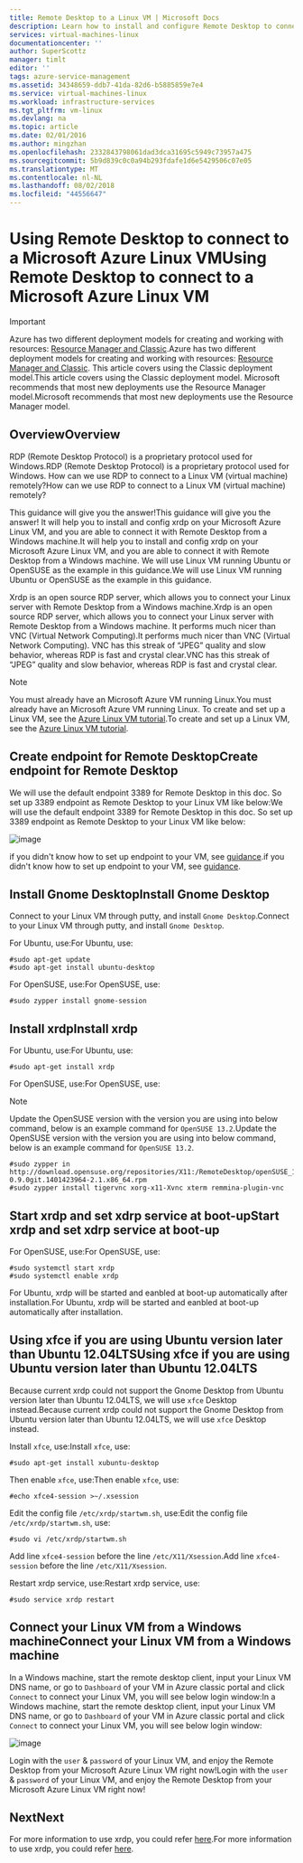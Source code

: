 ```yaml
---
title: Remote Desktop to a Linux VM | Microsoft Docs
description: Learn how to install and configure Remote Desktop to connect to a Microsoft Azure Linux VM
services: virtual-machines-linux
documentationcenter: ''
author: SuperScottz
manager: timlt
editor: ''
tags: azure-service-management
ms.assetid: 34348659-ddb7-41da-82d6-b5885859e7e4
ms.service: virtual-machines-linux
ms.workload: infrastructure-services
ms.tgt_pltfrm: vm-linux
ms.devlang: na
ms.topic: article
ms.date: 02/01/2016
ms.author: mingzhan
ms.openlocfilehash: 2332843798061dad3dca31695c5949c73957a475
ms.sourcegitcommit: 5b9d839c0c0a94b293fdafe1d6e5429506c07e05
ms.translationtype: MT
ms.contentlocale: nl-NL
ms.lasthandoff: 08/02/2018
ms.locfileid: "44556647"
---
```

# <a name="using-remote-desktop-to-connect-to-a-microsoft-azure-linux-vm"></a><span data-ttu-id="5220e-103">Using Remote Desktop to connect to a Microsoft Azure Linux VM</span><span class="sxs-lookup"><span data-stu-id="5220e-103">Using Remote Desktop to connect to a Microsoft Azure Linux VM</span></span>
> [!IMPORTANT] 
> <span data-ttu-id="5220e-104">Azure has two different deployment models for creating and working with resources: [Resource Manager and Classic](../../../resource-manager-deployment-model.md).</span><span class="sxs-lookup"><span data-stu-id="5220e-104">Azure has two different deployment models for creating and working with resources: [Resource Manager and Classic](../../../resource-manager-deployment-model.md).</span></span> <span data-ttu-id="5220e-105">This article covers using the Classic deployment model.</span><span class="sxs-lookup"><span data-stu-id="5220e-105">This article covers using the Classic deployment model.</span></span> <span data-ttu-id="5220e-106">Microsoft recommends that most new deployments use the Resource Manager model.</span><span class="sxs-lookup"><span data-stu-id="5220e-106">Microsoft recommends that most new deployments use the Resource Manager model.</span></span>

## <a name="overview"></a><span data-ttu-id="5220e-107">Overview</span><span class="sxs-lookup"><span data-stu-id="5220e-107">Overview</span></span>
<span data-ttu-id="5220e-108">RDP (Remote Desktop Protocol) is a proprietary protocol used for Windows.</span><span class="sxs-lookup"><span data-stu-id="5220e-108">RDP (Remote Desktop Protocol) is a proprietary protocol used for Windows.</span></span> <span data-ttu-id="5220e-109">How can we use RDP to connect to a Linux VM (virtual machine) remotely?</span><span class="sxs-lookup"><span data-stu-id="5220e-109">How can we use RDP to connect to a Linux VM (virtual machine) remotely?</span></span>

<span data-ttu-id="5220e-110">This guidance will give you the answer!</span><span class="sxs-lookup"><span data-stu-id="5220e-110">This guidance will give you the answer!</span></span> <span data-ttu-id="5220e-111">It will help you to install and config xrdp on your Microsoft Azure Linux VM, and you are able to connect it with Remote Desktop from a Windows machine.</span><span class="sxs-lookup"><span data-stu-id="5220e-111">It will help you to install and config xrdp on your Microsoft Azure Linux VM, and you are able to connect it with Remote Desktop from a Windows machine.</span></span> <span data-ttu-id="5220e-112">We will use Linux VM running Ubuntu or OpenSUSE as the example in this guidance.</span><span class="sxs-lookup"><span data-stu-id="5220e-112">We will use Linux VM running Ubuntu or OpenSUSE as the example in this guidance.</span></span>

<span data-ttu-id="5220e-113">Xrdp is an open source RDP server, which allows you to connect your Linux server with Remote Desktop from a Windows machine.</span><span class="sxs-lookup"><span data-stu-id="5220e-113">Xrdp is an open source RDP server, which allows you to connect your Linux server with Remote Desktop from a Windows machine.</span></span> <span data-ttu-id="5220e-114">It performs much nicer than VNC (Virtual Network Computing).</span><span class="sxs-lookup"><span data-stu-id="5220e-114">It performs much nicer than VNC (Virtual Network Computing).</span></span> <span data-ttu-id="5220e-115">VNC has this streak of “JPEG” quality and slow behavior, whereas RDP is fast and crystal clear.</span><span class="sxs-lookup"><span data-stu-id="5220e-115">VNC has this streak of “JPEG” quality and slow behavior, whereas RDP is fast and crystal clear.</span></span>

> [!NOTE]
> <span data-ttu-id="5220e-116">You must already have an Microsoft Azure VM running Linux.</span><span class="sxs-lookup"><span data-stu-id="5220e-116">You must already have an Microsoft Azure VM running Linux.</span></span> <span data-ttu-id="5220e-117">To create and set up a Linux VM, see the [Azure Linux VM tutorial](createportal.md).</span><span class="sxs-lookup"><span data-stu-id="5220e-117">To create and set up a Linux VM, see the [Azure Linux VM tutorial](createportal.md).</span></span>
> 
> 

## <a name="create-endpoint-for-remote-desktop"></a><span data-ttu-id="5220e-118">Create endpoint for Remote Desktop</span><span class="sxs-lookup"><span data-stu-id="5220e-118">Create endpoint for Remote Desktop</span></span>
<span data-ttu-id="5220e-119">We will use the default endpoint 3389 for Remote Desktop in this doc. So set up 3389 endpoint as Remote Desktop to your Linux VM like below:</span><span class="sxs-lookup"><span data-stu-id="5220e-119">We will use the default endpoint 3389 for Remote Desktop in this doc. So set up 3389 endpoint as Remote Desktop to your Linux VM like below:</span></span>

![image](https://docstestmedia1.blob.core.windows.net/azure-media/articles/virtual-machines/linux/classic/media/remote-desktop/no1.png)

<span data-ttu-id="5220e-121">if you didn't know how to set up endpoint to your VM, see [guidance](setup-endpoints.md).</span><span class="sxs-lookup"><span data-stu-id="5220e-121">if you didn't know how to set up endpoint to your VM, see [guidance](setup-endpoints.md).</span></span>

## <a name="install-gnome-desktop"></a><span data-ttu-id="5220e-122">Install Gnome Desktop</span><span class="sxs-lookup"><span data-stu-id="5220e-122">Install Gnome Desktop</span></span>
<span data-ttu-id="5220e-123">Connect to your Linux VM through putty, and install `Gnome Desktop`.</span><span class="sxs-lookup"><span data-stu-id="5220e-123">Connect to your Linux VM through putty, and install `Gnome Desktop`.</span></span>

<span data-ttu-id="5220e-124">For Ubuntu, use:</span><span class="sxs-lookup"><span data-stu-id="5220e-124">For Ubuntu, use:</span></span>

    #sudo apt-get update
    #sudo apt-get install ubuntu-desktop


<span data-ttu-id="5220e-125">For OpenSUSE, use:</span><span class="sxs-lookup"><span data-stu-id="5220e-125">For OpenSUSE, use:</span></span>

    #sudo zypper install gnome-session

## <a name="install-xrdp"></a><span data-ttu-id="5220e-126">Install xrdp</span><span class="sxs-lookup"><span data-stu-id="5220e-126">Install xrdp</span></span>
<span data-ttu-id="5220e-127">For Ubuntu, use:</span><span class="sxs-lookup"><span data-stu-id="5220e-127">For Ubuntu, use:</span></span>

    #sudo apt-get install xrdp

<span data-ttu-id="5220e-128">For OpenSUSE, use:</span><span class="sxs-lookup"><span data-stu-id="5220e-128">For OpenSUSE, use:</span></span>

> [!NOTE]
> <span data-ttu-id="5220e-129">Update the OpenSUSE version with the version you are using into below command, below is an example command for `OpenSUSE 13.2`.</span><span class="sxs-lookup"><span data-stu-id="5220e-129">Update the OpenSUSE version with the version you are using into below command, below is an example command for `OpenSUSE 13.2`.</span></span>
> 
> 

    #sudo zypper in http://download.opensuse.org/repositories/X11:/RemoteDesktop/openSUSE_13.2/x86_64/xrdp-0.9.0git.1401423964-2.1.x86_64.rpm
    #sudo zypper install tigervnc xorg-x11-Xvnc xterm remmina-plugin-vnc


## <a name="start-xrdp-and-set-xdrp-service-at-boot-up"></a><span data-ttu-id="5220e-130">Start xrdp and set xdrp service at boot-up</span><span class="sxs-lookup"><span data-stu-id="5220e-130">Start xrdp and set xdrp service at boot-up</span></span>
<span data-ttu-id="5220e-131">For OpenSUSE, use:</span><span class="sxs-lookup"><span data-stu-id="5220e-131">For OpenSUSE, use:</span></span>

    #sudo systemctl start xrdp
    #sudo systemctl enable xrdp

<span data-ttu-id="5220e-132">For Ubuntu, xrdp will be started and eanbled at boot-up automatically after installation.</span><span class="sxs-lookup"><span data-stu-id="5220e-132">For Ubuntu, xrdp will be started and eanbled at boot-up automatically after installation.</span></span>

## <a name="using-xfce-if-you-are-using-ubuntu-version-later-than-ubuntu-1204lts"></a><span data-ttu-id="5220e-133">Using xfce if you are using Ubuntu version later than Ubuntu 12.04LTS</span><span class="sxs-lookup"><span data-stu-id="5220e-133">Using xfce if you are using Ubuntu version later than Ubuntu 12.04LTS</span></span>
<span data-ttu-id="5220e-134">Because current xrdp could not support the Gnome Desktop from Ubuntu version later than Ubuntu 12.04LTS, we will use `xfce` Desktop instead.</span><span class="sxs-lookup"><span data-stu-id="5220e-134">Because current xrdp could not support the Gnome Desktop from Ubuntu version later than Ubuntu 12.04LTS, we will use `xfce` Desktop instead.</span></span>

<span data-ttu-id="5220e-135">Install `xfce`, use:</span><span class="sxs-lookup"><span data-stu-id="5220e-135">Install `xfce`, use:</span></span>

    #sudo apt-get install xubuntu-desktop

<span data-ttu-id="5220e-136">Then enable `xfce`, use:</span><span class="sxs-lookup"><span data-stu-id="5220e-136">Then enable `xfce`, use:</span></span>

    #echo xfce4-session >~/.xsession

<span data-ttu-id="5220e-137">Edit the config file `/etc/xrdp/startwm.sh`, use:</span><span class="sxs-lookup"><span data-stu-id="5220e-137">Edit the config file `/etc/xrdp/startwm.sh`, use:</span></span>

    #sudo vi /etc/xrdp/startwm.sh   

<span data-ttu-id="5220e-138">Add line `xfce4-session` before the line `/etc/X11/Xsession`.</span><span class="sxs-lookup"><span data-stu-id="5220e-138">Add line `xfce4-session` before the line `/etc/X11/Xsession`.</span></span>

<span data-ttu-id="5220e-139">Restart xrdp service, use:</span><span class="sxs-lookup"><span data-stu-id="5220e-139">Restart xrdp service, use:</span></span>

    #sudo service xrdp restart


## <a name="connect-your-linux-vm-from-a-windows-machine"></a><span data-ttu-id="5220e-140">Connect your Linux VM from a Windows machine</span><span class="sxs-lookup"><span data-stu-id="5220e-140">Connect your Linux VM from a Windows machine</span></span>
<span data-ttu-id="5220e-141">In a Windows machine, start the remote desktop client, input your Linux VM DNS name, or go to `Dashboard` of your VM in Azure classic portal and click `Connect` to connect your Linux VM, you will see below login window:</span><span class="sxs-lookup"><span data-stu-id="5220e-141">In a Windows machine, start the remote desktop client, input your Linux VM DNS name, or go to `Dashboard` of your VM in Azure classic portal and click `Connect` to connect your Linux VM, you will see below login window:</span></span>

![image](https://docstestmedia1.blob.core.windows.net/azure-media/articles/virtual-machines/linux/classic/media/remote-desktop/no2.png)

<span data-ttu-id="5220e-143">Login with the `user` & `password` of your Linux VM, and enjoy the Remote Desktop from your Microsoft Azure Linux VM right now!</span><span class="sxs-lookup"><span data-stu-id="5220e-143">Login with the `user` & `password` of your Linux VM, and enjoy the Remote Desktop from your Microsoft Azure Linux VM right now!</span></span>

## <a name="next"></a><span data-ttu-id="5220e-144">Next</span><span class="sxs-lookup"><span data-stu-id="5220e-144">Next</span></span>
<span data-ttu-id="5220e-145">For more information to use xrdp, you could refer [here](http://www.xrdp.org/).</span><span class="sxs-lookup"><span data-stu-id="5220e-145">For more information to use xrdp, you could refer [here](http://www.xrdp.org/).</span></span>



